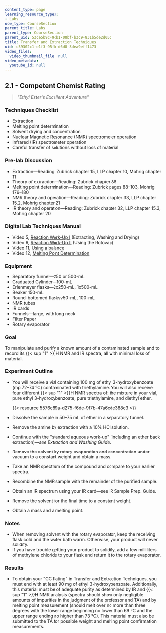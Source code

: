 ```yaml
---
content_type: page
learning_resource_types:
- Labs
ocw_type: CourseSection
parent_title: Labs
parent_type: CourseSection
parent_uid: 53ce5b9c-9cb1-08bf-b3c9-831b5de2d055
title: Transfer and Extraction Techniques
uid: c59302c1-e1f3-95fb-d6d8-3dea9eff1473
video_files:
  video_thumbnail_file: null
video_metadata:
  youtube_id: null
---
```


2.1 - Competent Chemist Rating
------------------------------

> _"Ethyl Ester's Excellent Adventure"_

### Techniques Checklist

*   Extraction
*   Melting point determination
*   Solvent drying and concentration
*   Nuclear Magnetic Resonance (NMR) spectrometer operation
*   Infrared (IR) spectrometer operation
*   Careful transfer of solutions without loss of material

### Pre-lab Discussion

*   Extraction—Reading: Zubrick chapter 15, LLP chapter 10, Mohrig chapter 11
*   Theory of extraction—Reading: Zubrick chapter 35
*   Melting point determination—Reading: Zubrick pages 88–103, Mohrig 176–180
*   NMR theory and operation—Reading: Zubrick chapter 33, LLP chapter 15.2, Mohrig chapter 21
*   IR theory and operation—Reading: Zubrick chapter 32, LLP chapter 15.3, Mohrig chapter 20

### Digital Lab Techniques Manual

*   Video 5, [Reaction Work-Up I](/courses/res-5-0001-digital-lab-techniques-manual-spring-2007/resources/reaction-work-up-i) (Extracting, Washing and Drying)
*   Video 6, [Reaction Work-Up II](/courses/res-5-0001-digital-lab-techniques-manual-spring-2007/resources/reaction-work-up-ii) (Using the Rotovap)
*   Video 11, [Using a balance](/courses/res-5-0001-digital-lab-techniques-manual-spring-2007/resources/using-a-balance)
*   Video 12, [Melting Point Determination](/courses/res-5-0001-digital-lab-techniques-manual-spring-2007/resources/melting-point-determination)

### Equipment

*   Separatory funnel—250 or 500-mL
*   Graduated Cylinder—100-mL
*   Erlenmeyer flasks—2x250-mL, 1x500-mL
*   Beaker 150-mL
*   Round-bottomed flasksv50-mL, 100-mL
*   NMR tubes
*   IR cards
*   Funnels—large, with long neck
*   Filter Paper
*   Rotary evaporator

### Goal

To manipulate and purify a known amount of a contaminated sample and to record its {{< sup "1" >}}H NMR and IR spectra, all with minimal loss of material.

### Experiment Outline

*   You will receive a vial containing 100 mg of ethyl 3-hydroxybenzoate (mp 72–74 °C) contaminated with triethylamine. You will also receive four different {{< sup "1" >}}H NMR spectra of: the mixture in your vial, pure ethyl 3-hydroxybenzoate, pure triethylamine, and diethyl ether.  
      
    {{< resource 5576c89a-d275-f6de-9f7b-47a6cde388c3 >}}
*   Dissolve the sample in 50–75 mL of ether in a separatory funnel.
*   Remove the amine by extraction with a 10% HCl solution.
*   Continue with the "standard aqueous work-up" (including an ether back extraction)—_see Extraction and Washing Guide_.
*   Remove the solvent by rotary evaporation and concentration under vacuum to a constant weight and obtain a mass.
*   Take an NMR spectrum of the compound and compare to your earlier spectra.
*   Recombine the NMR sample with the remainder of the purified sample.
*   Obtain an IR spectrum using your IR card—see IR Sample Prep. Guide.
*   Remove the solvent for the final time to a constant weight.
*   Obtain a mass and a melting point.

### Notes

*   When removing solvent with the rotary evaporator, keep the receiving flask cold and the water bath warm. Otherwise, your product will never solidify.
*   If you have trouble getting your product to solidify, add a few milliliters of methylene chloride to your flask and return it to the rotary evaporator.

### Results

*   To obtain your "CC Rating" in Transfer and Extraction Techniques, you must end with at least 90 mg of ethyl 3-hydroxybenzoate. Additionally, this material must be of adequate purity as determined by IR and {{< sup "1" >}}H NMR analysis (spectra should show only negligible amounts of impurities in the judgment of the professor and TA) and by melting point measurement (should melt over no more than three degrees with the lower range beginning no lower than 69 °C and the upper range ending no higher than 73 °C). This material must also be submitted to the TA for possible weight and melting point confirmation measurements.